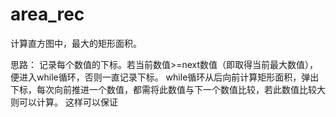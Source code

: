 # area_rec

计算直方图中，最大的矩形面积。

思路：
记录每个数值的下标。若当前数值>=next数值（即取得当前最大数值），便进入while循环，否则一直记录下标。
while循环从后向前计算矩形面积，弹出下标，每次向前推进一个数值，都需将此数值与下一个数值比较，若此数值比较大则可以计算。
这样可以保证

